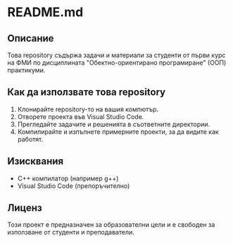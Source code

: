# README.md

## Описание
Това repository съдържа задачи и материали за студенти от първи курс на ФМИ по дисциплината "Обектно-ориентирано програмиране" (ООП) практикуми.

## Как да използвате това repository
1. Клонирайте repository-то на вашия компютър.
2. Отворете проекта във Visual Studio Code.
3. Прегледайте задачите и решенията в съответните директории.
4. Компилирайте и изпълнете примерните проекти, за да видите как работят.

## Изисквания
- C++ компилатор (например g++)
- Visual Studio Code (препоръчително)

## Лиценз
Този проект е предназначен за образователни цели и е свободен за използване от студенти и преподаватели.